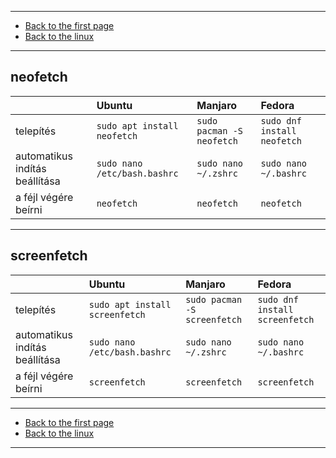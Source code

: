 
---

- [Back to the first page](../../../README.md)
- [Back to the linux](../linux.md)

---

## neofetch

|        | Ubuntu | Manjaro | Fedora |
| :----- | :----- | :----- | :----- |
| telepítés | ```sudo apt install neofetch``` | ```sudo pacman -S neofetch``` | ```sudo dnf install neofetch``` |
| automatikus indítás beállítása | ```sudo nano /etc/bash.bashrc``` | ```sudo nano ~/.zshrc``` | ```sudo nano ~/.bashrc``` |
|  a féjl végére beírni | ```neofetch``` | ```neofetch``` | ```neofetch``` |

---

## screenfetch

|        | Ubuntu | Manjaro | Fedora |
| :----- | :----- | :----- | :----- |
| telepítés | ```sudo apt install screenfetch``` | ```sudo pacman -S screenfetch``` | ```sudo dnf install screenfetch``` |
| automatikus indítás beállítása | ```sudo nano /etc/bash.bashrc``` | ```sudo nano ~/.zshrc``` | ```sudo nano ~/.bashrc``` |
|  a féjl végére beírni | ```screenfetch``` | ```screenfetch``` | ```screenfetch``` |

---

- [Back to the first page](../../../README.md)
- [Back to the linux](../linux.md)

---